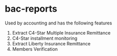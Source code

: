# bac-reports

Used by accounting and has the following features

1. Extract C4-Star Multiple Insurance Remittance
2. C4-Star installment monitoring
3. Extract Liberty Insurance Remittance
4. Members Verification
